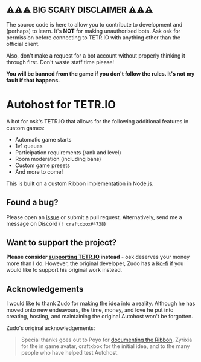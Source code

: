 ## ⚠⚠⚠ BIG SCARY DISCLAIMER ⚠⚠⚠

The source code is here to allow you to contribute to development and (perhaps) to learn. It's **NOT** for making
unauthorised bots. Ask osk for permission before connecting to TETR.IO with anything other than the official client.

Also, don't make a request for a bot account without properly thinking it through first. Don't waste staff time please!

**You will be banned from the game if you don't follow the rules. It's not my fault if that happens.**

# Autohost for TETR.IO

A bot for osk's TETR.IO that allows for the following additional features in custom games:

* Automatic game starts
* 1v1 queues
* Participation requirements (rank and level)
* Room moderation (including bans)
* Custom game presets
* And more to come!

This is built on a custom Ribbon implementation in Node.js.

<!--## Need help?

Check out the [wiki](https://github.com/ZudoB/autohost/wiki) for guides on how to use Autohost.-->

## Found a bug?

Please open an [issue](./issues/new) or submit a pull request. Alternatively, send me a
message on Discord (`! craftxbox#4738`)

## Want to support the project?

**Please consider [supporting TETR.IO](https://tetr.io/#S:) instead** - osk deserves your money more than I do. 
However, the original developer, Zudo has a [Ko-fi](https://ko-fi.com/zudobtw) if you would like to support his original work instead.

## Acknowledgements
I would like to thank Zudo for making the idea into a reality. Although he has moved onto new endeavours, the time, money, and love he put into creating, hosting, and maintaining the original Autohost won't be forgotten.

Zudo's original acknowledgements:
>Special thanks goes out to Poyo for [documenting the Ribbon](https://github.com/Poyo-SSB/tetrio-bot-docs), Zyrixia for the in game avatar, craftxbox for
the initial idea, and to the many people who have helped test Autohost.

